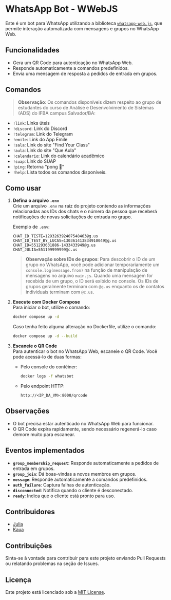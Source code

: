 # WhatsApp Bot - WWebJS

Este é um bot para WhatsApp utilizando a biblioteca [`whatsapp-web.js`](https://github.com/pedroslopez/whatsapp-web.js), que permite interação automatizada com mensagens e grupos no WhatsApp Web.

## Funcionalidades

- Gera um QR Code para autenticação no WhatsApp Web.
- Responde automaticamente a comandos predefinidos.
- Envia uma mensagem de resposta a pedidos de entrada em grupos.
## Comandos

> **Observação**: Os comandos disponíveis dizem respeito ao grupo de estudantes do curso de Análise e Desenvolvimento de Sistemas (ADS) do IFBA campus Salvador/BA:

- `!link`: Links úteis  
- `!discord`: Link do Discord  
- `!telegram`: Link do Telegram  
- `!emile`: Link do App Emile
- `!sala`: Link do site "Find Your Class"
- `!aula`: Link do site "Que Aula"
- `!calendario`: Link do calendário acadêmico  
- `!suap`: Link do SUAP  
- `!ping`: Retorna "pong 🏓"  
- `!help`: Lista todos os comandos disponíveis.  

## Como usar

1. **Defina o arquivo `.env`**  
   Crie um arquivo `.env` na raiz do projeto contendo as informações relacionadas aos IDs dos chats e o número da pessoa que receberá notificações de novas solicitações de entrada no grupo.

   Exemplo de `.env`:
   ```properties
   CHAT_ID_TESTE=129326392407548463@g.us
   CHAT_ID_TEST_BY_LUCAS=130361413834910049@g.us
   CHAT_ID=551293631886-1433433949@g.us
   CHAT_JULIA=551199999999@c.us
   ```

   > **Observação sobre IDs de grupos**: Para descobrir o ID de um grupo no WhatsApp, você pode adicionar temporariamente um `console.log(message.from)` na função de manipulação de mensagens no arquivo `main.js`. Quando uma mensagem for recebida de um grupo, o ID será exibido no console. Os IDs de grupos geralmente terminam com `@g.us` enquanto os de contatos individuais terminam com `@c.us`.

2. **Execute com Docker Compose**  
   Para iniciar o bot, utilize o comando:
   ```bash
   docker compose up -d
   ```
   
   Caso tenha feito alguma alteração no Dockerfile, utilize o comando:
   ```bash
   docker compose up -d --build
   ```

3. **Escaneie o QR Code**  
   Para autenticar o bot no WhatsApp Web, escaneie o QR Code. Você pode acessá-lo de duas formas:
   - Pelo console do contêiner:
     ```bash
     docker logs -f whatsbot
     ```
   - Pelo endpoint HTTP:
     ```
     http://<IP_DA_VM>:8000/qrcode
     ```

## Observações

- O bot precisa estar autenticado no WhatsApp Web para funcionar.
- O QR Code expira rapidamente, sendo necessário regenerá-lo caso demore muito para escanear.

## Eventos implementados

- **`group_membership_request`**: Responde automaticamente a pedidos de entrada em grupos.
- **`group_join`**: Dá boas-vindas a novos membros em grupos.
- **`message`**: Responde automaticamente a comandos predefinidos.
- **`auth_failure`**: Captura falhas de autenticação.
- **`disconnected`**: Notifica quando o cliente é desconectado.
- **`ready`**: Indica que o cliente está pronto para uso.

## Contribuidores

- [Julia](https://github.com/nanotecnologista)
- [Kaua](https://github.com/KauaBR0)

## Contribuições

Sinta-se à vontade para contribuir para este projeto enviando Pull Requests ou relatando problemas na seção de Issues.

## Licença

Este projeto está licenciado sob a [MIT License](LICENSE).
